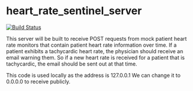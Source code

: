 # heart_rate_sentinel_server

[![Build Status](https://travis-ci.com/HanxinHua/heart_rate_sentinel_server.svg?branch=master)](https://travis-ci.com/HanxinHua/heart_rate_sentinel_server)

This server will be built to receive POST requests from mock patient heart rate monitors that contain patient heart rate information over time. If a patient exhibits a tachycardic heart rate, the physician should receive an email warning them. So if a new heart rate is received for a patient that is tachycardic, the email should be sent out at that time.

This code is used locally as the address is 127.0.0.1
We can change it to 0.0.0.0 to receive publicly.
